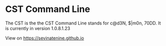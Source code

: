 # CST Command Line

The CST is the the CST Command Line stands for c@d3N, $|m0n, 70DD. It is currently in version 1.0.8.1.23

View on https://sevinatenine.github.io
